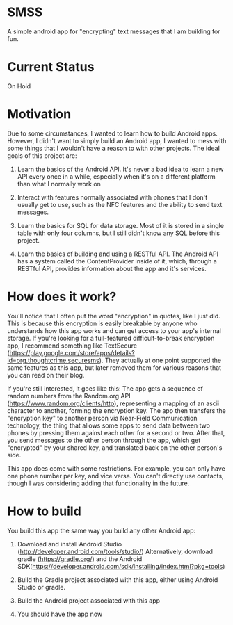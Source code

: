 # SMSS
A simple android app for "encrypting" text messages that I am building for fun.

# Current Status
On Hold

# Motivation

Due to some circumstances, I wanted to learn how to build Android apps. However, I didn't want to simply build an Android app, I wanted to mess with some things that I wouldn't have a reason to with other projects. The ideal goals of this project are:

1) Learn the basics of the Android API. It's never a bad idea to learn a new API every once in a while, especially when it's on a different platform than what I normally work on

2) Interact with features normally associated with phones that I don't usually get to use, such as the NFC features and the ability to send text messages.

3) Learn the basics for SQL for data storage. Most of it is stored in a single table with only four columns, but I still didn't know any SQL before this project.

4) Learn the basics of building and using a RESTful API. The Android API has a system called the ContentProvider inside of it, which, through a RESTful API, provides information about the app and it's services.

# How does it work?

You'll notice that I often put the word "encryption" in quotes, like I just did. This is because this encryption is easily breakable by anyone who understands how this app works and can get access to your app's internal storage. If you're looking for a full-featured difficult-to-break encryption app, I recommend something like TextSecure (https://play.google.com/store/apps/details?id=org.thoughtcrime.securesms). They actually at one point supported the same features as this app, but later removed them for various reasons that you can read on their blog.

If you're still interested, it goes like this: The app gets a sequence of random numbers from the Random.org API (https://www.random.org/clients/http), representing a mapping of an ascii character to another, forming the encryption key. The app then transfers the "encryption key" to another person via Near-Field Communication technology, the thing that allows some apps to send data between two phones by pressing them against each other for a second or two. After that, you send messages to the other person through the app, which get "encrypted" by your shared key, and translated back on the other person's side.

This app does come with some restrictions. For example, you can only have one phone number per key, and vice versa. You can't directly use contacts, though I was considering adding that functionality in the future.

# How to build

You build this app the same way you build any other Android app:

1) Download and install Android Studio (http://developer.android.com/tools/studio/)
   Alternatively, download gradle (https://gradle.org/) and the Android SDK(https://developer.android.com/sdk/installing/index.html?pkg=tools)

2) Build the Gradle project associated with this app, either using Android Studio or gradle.

3) Build the Android project associated with this app

4) You should have the app now
